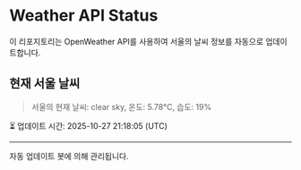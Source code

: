 
# Weather API Status

이 리포지토리는 OpenWeather API를 사용하여 서울의 날씨 정보를 자동으로 업데이트합니다.

## 현재 서울 날씨
> 서울의 현재 날씨: clear sky, 온도: 5.78°C, 습도: 19%

⏳ 업데이트 시간: 2025-10-27 21:18:05 (UTC)

---
자동 업데이트 봇에 의해 관리됩니다.
